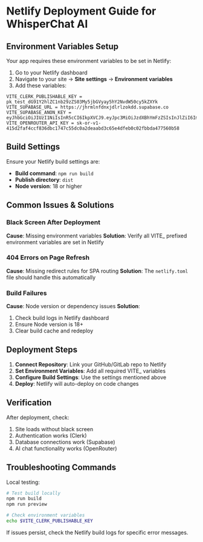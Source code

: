 # Netlify Deployment Guide for WhisperChat AI

## Environment Variables Setup

Your app requires these environment variables to be set in Netlify:

1. Go to your Netlify dashboard
2. Navigate to your site → **Site settings** → **Environment variables**
3. Add these variables:

```
VITE_CLERK_PUBLISHABLE_KEY = pk_test_dG91Y2hlZC1nb29zZS03My5jbGVyay5hY2NvdW50cy5kZXYk
VITE_SUPABASE_URL = https://jhrmlnfdnxjdlrlzokdd.supabase.co
VITE_SUPABASE_ANON_KEY = eyJhbGciOiJIUzI1NiIsInR5cCI6IkpXVCJ9.eyJpc3MiOiJzdXBhYmFzZSIsInJlZiI6Impocm1sbmZkbnhqZGxybHpva2RkIiwicm9sZSI6ImFub24iLCJpYXQiOjE3NTYxMzAzNDIsImV4cCI6MjA3MTcwNjM0Mn0.1Qu2IDtDNb93qtEd_EinPrRe8Z2HPuFmcyyARGbEFnM
VITE_OPENROUTER_API_KEY = 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
```

## Build Settings

Ensure your Netlify build settings are:
- **Build command**: `npm run build`
- **Publish directory**: `dist`
- **Node version**: 18 or higher

## Common Issues & Solutions

### Black Screen After Deployment

**Cause**: Missing environment variables
**Solution**: Verify all VITE_ prefixed environment variables are set in Netlify

### 404 Errors on Page Refresh

**Cause**: Missing redirect rules for SPA routing
**Solution**: The `netlify.toml` file should handle this automatically

### Build Failures

**Cause**: Node version or dependency issues
**Solution**: 
1. Check build logs in Netlify dashboard
2. Ensure Node version is 18+
3. Clear build cache and redeploy

## Deployment Steps

1. **Connect Repository**: Link your GitHub/GitLab repo to Netlify
2. **Set Environment Variables**: Add all required VITE_ variables
3. **Configure Build Settings**: Use the settings mentioned above
4. **Deploy**: Netlify will auto-deploy on code changes

## Verification

After deployment, check:
1. Site loads without black screen
2. Authentication works (Clerk)
3. Database connections work (Supabase)
4. AI chat functionality works (OpenRouter)

## Troubleshooting Commands

Local testing:
```bash
# Test build locally
npm run build
npm run preview

# Check environment variables
echo $VITE_CLERK_PUBLISHABLE_KEY
```

If issues persist, check the Netlify build logs for specific error messages.
